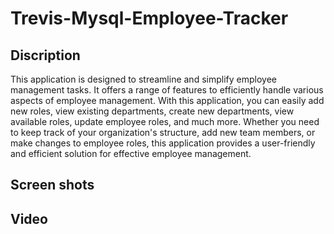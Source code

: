 # Trevis-Mysql-Employee-Tracker

## Discription 
This application is designed to streamline and simplify employee management tasks. It offers a range of features to efficiently handle various aspects of employee management. With this application, you can easily add new roles, view existing departments, create new departments, view available roles, update employee roles, and much more. Whether you need to keep track of your organization's structure, add new team members, or make changes to employee roles, this application provides a user-friendly and efficient solution for effective employee management.

## Screen shots 

## Video



